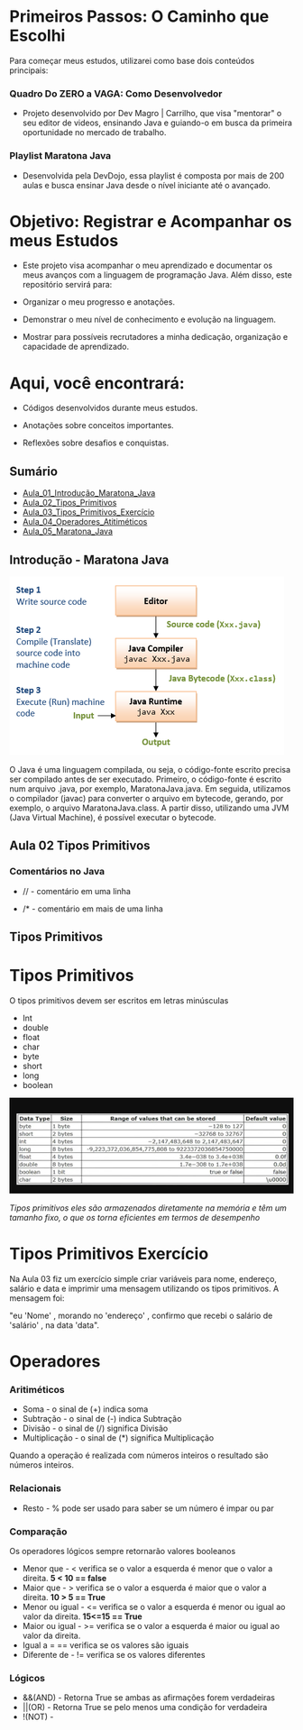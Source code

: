 # Primeiros Passos: O Caminho que Escolhi

Para começar meus estudos, utilizarei como base dois conteúdos principais:

### Quadro Do ZERO a VAGA: Como Desenvolvedor
* Projeto desenvolvido por Dev Magro | Carrilho, que visa "mentorar" o seu editor de videos, ensinando Java e guiando-o em busca da 
primeira oportunidade no mercado de trabalho.

### Playlist Maratona Java
* Desenvolvida pela DevDojo, essa playlist é composta por mais de 200 aulas e busca ensinar Java desde o nível iniciante até o avançado.


# Objetivo: Registrar e Acompanhar os meus Estudos

* Este projeto visa acompanhar o meu aprendizado e documentar os meus avanços com a linguagem de programação Java. Além disso, este repositório servirá para:

* Organizar o meu progresso e anotações.

* Demonstrar o meu nível de conhecimento e evolução na linguagem.

* Mostrar para possíveis recrutadores a minha dedicação, organização e capacidade de aprendizado.

# Aqui, você encontrará:

* Códigos desenvolvidos durante meus estudos.

* Anotações sobre conceitos importantes.

* Reflexões sobre desafios e conquistas.

## Sumário
- [Aula_01_Introdução_Maratona_Java](#Introdução-Maratona-Java)
- [Aula_02_Tipos_Primitivos](#Tipos-Primitivos)
- [Aula_03_Tipos_Primitivos_Exercício](#Tipos-Primitivos-Exercício)
- [Aula_04_Operadores_Atitiméticos](#Operadores-Aritiméticos)
- [Aula_05_Maratona_Java](#Aula-05-Maratona-Java)




## Introdução - Maratona Java 
![img_1.png](img_1.png)

O Java é uma linguagem compilada, ou seja, o código-fonte escrito precisa ser compilado antes de ser executado.
Primeiro, o código-fonte é escrito num arquivo .java, por exemplo, MaratonaJava.java. Em seguida, utilizamos o compilador (javac) para converter o arquivo em bytecode, gerando, por exemplo, o arquivo MaratonaJava.class. A partir disso, utilizando uma JVM (Java Virtual Machine), é possível executar o bytecode.

## Aula 02 Tipos Primitivos

### **Comentários no Java**

- // - comentário em uma linha

- /* - comentário em mais de uma linha

## Tipos Primitivos 
# Tipos Primitivos

O tipos primitivos devem ser escritos em letras minúsculas

- Int
- double
- float
- char
- byte
- short
- long
- boolean

![img_2.png](img_2.png)

*Tipos primitivos eles são armazenados diretamente na memória e têm um tamanho fixo, 
o que os torna eficientes em termos de desempenho*

# Tipos Primitivos Exercício 

Na Aula 03 fiz um exercício simple criar variáveis para nome, endereço, salário e data e
imprimir uma mensagem utilizando os tipos primitivos. A mensagem foi:

"eu 'Nome' , morando no 'endereço' , confirmo que recebi o salário de 'salário' ,
na data 'data".


# Operadores

### Aritiméticos
 
* Soma - o sinal de (+) indica soma 
* Subtração - o sinal de (-) indica Subtração
* Divisão - o sinal de (/) significa Divisão
* Multiplicação - o sinal de (*) significa Multiplicação

Quando a operação é realizada com números inteiros o resultado são números inteiros.

### Relacionais

* Resto - % pode ser usado para saber se um número é impar ou par

### Comparação 

Os operadores lógicos sempre retornarão valores booleanos 

* Menor que - < verifica se o valor a esquerda é menor que o valor
a direita. **5 < 10 == false**
* Maior que - > verifica se o valor a esquerda é maior que o valor
a direita. **10 > 5 == True**
* Menor ou igual - <= verifica se o valor a esquerda é menor ou 
igual ao valor da direita. **15<=15 == True**
* Maior ou igual - >= verifica se o valor a esquerda é maior ou
igual ao valor da direita. 
* Igual a = == verifica se os valores são iguais 
* Diferente de - != verifica se os valores diferentes 

### Lógicos 

* &&(AND) - Retorna True se ambas as afirmações forem verdadeiras 
* ||(OR) - Retorna True se pelo menos uma condição for verdadeira
* !(NOT) - 


